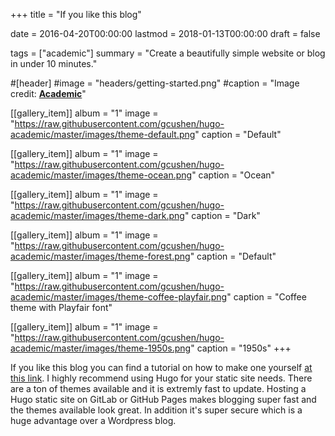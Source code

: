 +++
title = "If you like this blog"

date = 2016-04-20T00:00:00
lastmod = 2018-01-13T00:00:00
draft = false

tags = ["academic"]
summary = "Create a beautifully simple website or blog in under 10 minutes."

#[header]
#image = "headers/getting-started.png"
#caption = "Image credit: [**Academic**](https://github.com/gcushen/hugo-academic/)"

[[gallery_item]]
album = "1"
image = "https://raw.githubusercontent.com/gcushen/hugo-academic/master/images/theme-default.png"
caption = "Default"

[[gallery_item]]
album = "1"
image = "https://raw.githubusercontent.com/gcushen/hugo-academic/master/images/theme-ocean.png"
caption = "Ocean"

[[gallery_item]]
album = "1"
image = "https://raw.githubusercontent.com/gcushen/hugo-academic/master/images/theme-dark.png"
caption = "Dark"

[[gallery_item]]
album = "1"
image = "https://raw.githubusercontent.com/gcushen/hugo-academic/master/images/theme-forest.png"
caption = "Default"

[[gallery_item]]
album = "1"
image = "https://raw.githubusercontent.com/gcushen/hugo-academic/master/images/theme-coffee-playfair.png"
caption = "Coffee theme with Playfair font"

[[gallery_item]]
album = "1"
image = "https://raw.githubusercontent.com/gcushen/hugo-academic/master/images/theme-1950s.png"
caption = "1950s"
+++

If you like this blog you can find a tutorial on how to make one yourself [at this link](https://themes.gohugo.io/theme/academic/). I highly recommend using Hugo for your static site needs. There are a ton of themes available and it is extremly fast to update. Hosting a Hugo static site on GitLab or GitHub Pages makes blogging super fast and the themes available look great. In addition it's super secure which is a huge advantage over a Wordpress blog.
